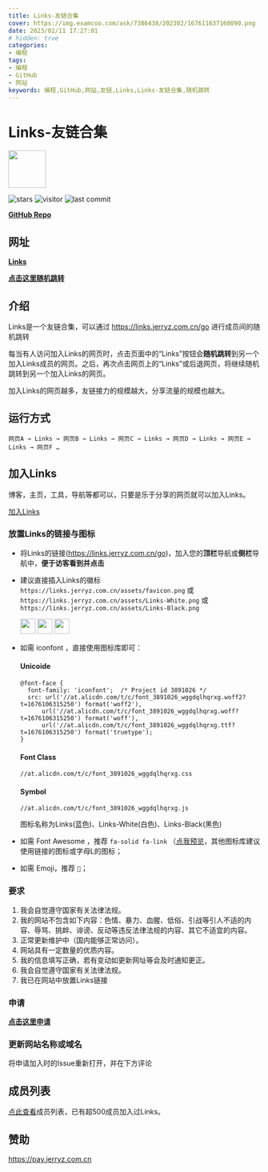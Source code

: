 ```yaml
---
title: Links-友链合集
cover: https://img.examcoo.com/ask/7386438/202302/167611637160090.png
date: 2023/02/11 17:27:01
# hidden: true
categories:
- 编程
tags:
- 编程
- GitHub
- 网站
keywords: 编程,GitHub,网站,友链,Links,Links-友链合集,随机跳转
---
```

# Links-友链合集

<img src="https://links.jerryz.com.cn/assets/favicon.png" width="75">

![stars](https://img.shields.io/github/stars/YangguangZhou/Links?style=flat)
![visitor](https://visitor-badge.laobi.icu/badge?page_id=Links)
![last commit](https://shields.io/github/last-commit/YangguangZhou/Links?style=flat)

**[GitHub Repo](https://github.com/YangguangZhou/Monet-All)**

## 网址

**[Links](https://links.jerryz.com.cn)**

**[点击这里随机跳转](https://links.jerryz.com.cn/go)**

## 介绍

Links是一个友链合集，可以通过 https://links.jerryz.com.cn/go 进行成员间的随机跳转

每当有人访问加入Links的网页时，点击页面中的“Links”按钮会**随机跳转**到另一个加入Links成员的网页。之后，再次点击网页上的“Links”或后退网页，将继续随机跳转到另一个加入Links的网页。

加入Links的网页越多，友链接力的规模越大，分享流量的规模也越大。

## 运行方式

`网页A → Links → 网页B → Links → 网页C → Links → 网页D → Links → 网页E → Links → 网页F …`

## 加入Links

博客，主页，工具，导航等都可以，只要是乐于分享的网页就可以加入Links。

[加入Links](https://github.com/YangguangZhou/Links/issues/new?assignees=YangguangZhou&labels=申请收录&template=beta.yml)

### 放置Links的链接与图标

- 将Links的链接(https://links.jerryz.com.cn/go)，加入您的**顶栏**导航或**侧栏**导航中，**便于访客看到并点击**

- 建议直接插入Links的徽标 `https://links.jerryz.com.cn/assets/favicon.png` 或 `https://links.jerryz.com.cn/assets/Links-White.png` 或 `https://links.jerryz.com.cn/assets/Links-Black.png`
  
  <img src="https://links.jerryz.com.cn/assets/favicon.png" width="30">
  <img src="https://links.jerryz.com.cn/assets/Links-White.png" width="30">
  <img src="https://links.jerryz.com.cn/assets/Links-Black.png" width="30">

- 如需 iconfont ，直接使用图标库即可：
  #### Unicoide
  ```
  @font-face {
    font-family: 'iconfont';  /* Project id 3891026 */
    src: url('//at.alicdn.com/t/c/font_3891026_wggdqlhqrxg.woff2?t=1676106315250') format('woff2'),
        url('//at.alicdn.com/t/c/font_3891026_wggdqlhqrxg.woff?t=1676106315250') format('woff'),
        url('//at.alicdn.com/t/c/font_3891026_wggdqlhqrxg.ttf?t=1676106315250') format('truetype');
  }
  ```
  #### Font Class
  `//at.alicdn.com/t/c/font_3891026_wggdqlhqrxg.css`
  #### Symbol
  `//at.alicdn.com/t/c/font_3891026_wggdqlhqrxg.js`

  图标名称为Links(蓝色)、Links-White(白色)、Links-Black(黑色)

- 如需 Font Awesome ，推荐 `fa-solid fa-link` （[点我预览](https://fontawesome.com/icons/link?s=solid&f=classic)，其他图标库建议使用链接的图标或字母L的图标；
- 如需 Emoji，推荐 `🔗`；

### 要求

1. 我会自觉遵守国家有关法律法规。
2. 我的网站不包含如下内容：色情、暴力、血腥、低俗、引战等引人不适的内容、辱骂、挑衅、诽谤、反动等违反法律法规的内容、其它不适宜的内容。
3. 正常更新维护中（国内能够正常访问）。
4. 网站具有一定数量的优质内容。
5. 我的信息填写正确，若有变动如更新网址等会及时通知更正。
6. 我会自觉遵守国家有关法律法规。
7. 我已在网站中放置Links链接

### 申请

**[点击这里申请](https://github.com/YangguangZhou/Links/issues/new?assignees=YangguangZhou&labels=申请收录&template=beta.yml)**

### 更新网站名称或域名

将申请加入时的Issue重新打开，并在下方评论

## 成员列表

[点此查看](https://github.com/YangguangZhou/Links/blob/master/member.md)成员列表，已有超500成员加入过Links。

## 赞助

https://pay.jerryz.com.cn